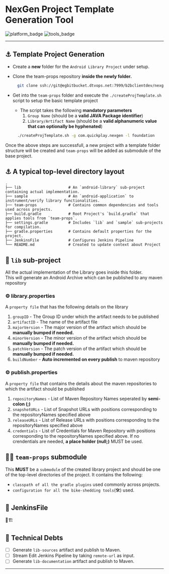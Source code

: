 # NexGen Project Template Generation Tool

![platform_badge](https://img.shields.io/badge/platform-android-brightgreen)
![tools_badge](https://img.shields.io/badge/tools-spotless%2C%20detekt%2C%20dokka-informational)

---

## &#9875; Template Project Generation

- Create a __new__ folder for the `Android Library Project` under setup.
- Clone the team-props repository __inside the newly folder.__

  ```bash
    git clone ssh://git@egbitbucket.dtvops.net:7999/b2bclientdev/nexgen-android-team-props.git ./team-props
  ```

- Get into the `team-props` folder and execute the `./createProjTemplate.sh` script to setup the basic template project
  - The script takes the following __mandatory parameters__
    1. `Group Name` (should be a __valid JAVA Package identifier__)
    2. `Library/Artifact Name` (should be a __valid alphanumeric value that can optionally be hyphenated__)

  ```bash
    ./createProjTemplate.sh -g com.quickplay.nexgen -l foundation
  ```

Once the above steps are successfull, a new project with a template folder structure will be created and `team-props` will be added as submodule of the base project.

## &#9875; A typical top-level directory layout

    .
    ├── lib                     # An `android-library` sub-project containing actual implementation.
    ├── sample                  # An `android-application` to instrument/verify library functionalities.
    ├── team-props              # Contains common dependencies and tools used across projects.
    ├── build.gradle            # Root Project's `build.gradle` that applies tools from `team-props`.
    ├── settings.gradle         # Includes `lib` and `sample` sub-projects for compilation. 
    ├── gradle.properties       # Contains default properties for the project.
    ├── JenkinsFile             # Configures Jenkins Pipeline
    └── README.md               # Created to update context about Project

## &#128193; `lib` sub-project

All the actual implementation of the Library goes inside this folder.  
This will generate an Android Archive which can be published to any maven repository

### &#9881; library.properties

A `property file` that has the following details on the library

1. `groupID` - The Group ID under which the artifact needs to be published
2. `artifactID` - The name of the artifact file
3. `majorVersion` - The major version of the artifact which should be __manually bumped if needed.__
4. `minorVersion` - The minor version of the artifact which should be __manually bumped if needed.__
5. `patchVersion` - The patch version of the artifact which should be __manually bumped if needed.__
6. `buildNumber` - __Auto incremented on every publish__ to maven repository

### &#9881; publish.properties

A `property file` that contains the details about the maven repositories to which the artifact should be published

1. `repositoryNames` - List of Maven Repository Names seperated by __semi-colon (;)__
2. `snapshotURLs` - List of Snapshot URLs with positions corresponding to the repositoryNames specified above
3. `releaseURLs` - List of Release URLs with positions corresponding to the repositoryNames specified above
4. `credentials` - List of Credentials for Maven Repository with positions corresponding to the repositoryNames specified above. If no crendentials are needed, __a place holder (null;)__ MUST be used.

## &#128279;&#128193; `team-props` submodule

This __MUST__ be a `submodule` of the created library project and should be one of the top-level directories of the project.
It contains the following:

- `classpath of all the gradle plugins` used commonly across projects.
- `configuration for all the bike-shedding tools`(&#128736;) used.

## &#128747; JenkinsFile

&#128679;&#127959;

## &#128679; Technical Debts

- [ ] Generate `lib-sources` artifact and publish to Maven.
- [ ] Stream Edit Jenkins Pipeline by taking `remote-url` as input.
- [ ] Generate `lib-documentation` artifact and publish to Maven.

---
[unicode_emoji_list]: http://www.unicode.org/emoji/charts/full-emoji-list.html
